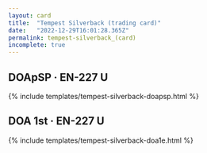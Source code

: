 ```yaml
---
layout: card
title:  "Tempest Silverback (trading card)"
date:   "2022-12-29T16:01:28.365Z"
permalink: tempest-silverback_(card)
incomplete: true
---
```


## DOApSP &middot; EN-227 U

{% include templates/tempest-silverback-doapsp.html %}


## DOA 1st &middot; EN-227 U

{% include templates/tempest-silverback-doa1e.html %}
